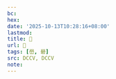 ```yaml
---
bc:
hex:
date: '2025-10-13T10:28:16+08:00'
lastmod:
title: 􃄴
url: 􃄴
tags: [嶨, 礐]
src: DCCV, DCCV
note:
---
```

